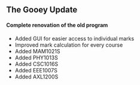 ## The Gooey Update

#### Complete renovation of the old program
* Added GUI for easier access to individual marks
* Improved mark calculation for every course
* Added MAM1021S
* Added PHY1013S
* Added CSC1016S
* Added EEE1007S
* Added AXL1200S